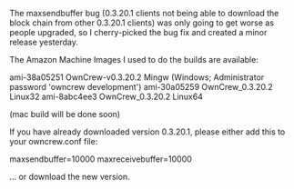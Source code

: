 The maxsendbuffer bug (0.3.20.1 clients not being able to download the block chain from other 0.3.20.1 clients) was only going to get
worse as people upgraded, so I cherry-picked the bug fix and created a minor release yesterday.

The Amazon Machine Images I used to do the builds are available:

  ami-38a05251   OwnCrew-v0.3.20.2 Mingw    (Windows; Administrator password 'owncrew development')
  ami-30a05259   OwnCrew_0.3.20.2 Linux32
  ami-8abc4ee3   OwnCrew_0.3.20.2 Linux64

(mac build will be done soon)

If you have already downloaded version 0.3.20.1, please either add this to your owncrew.conf file:

  maxsendbuffer=10000
  maxreceivebuffer=10000

... or download the new version.
